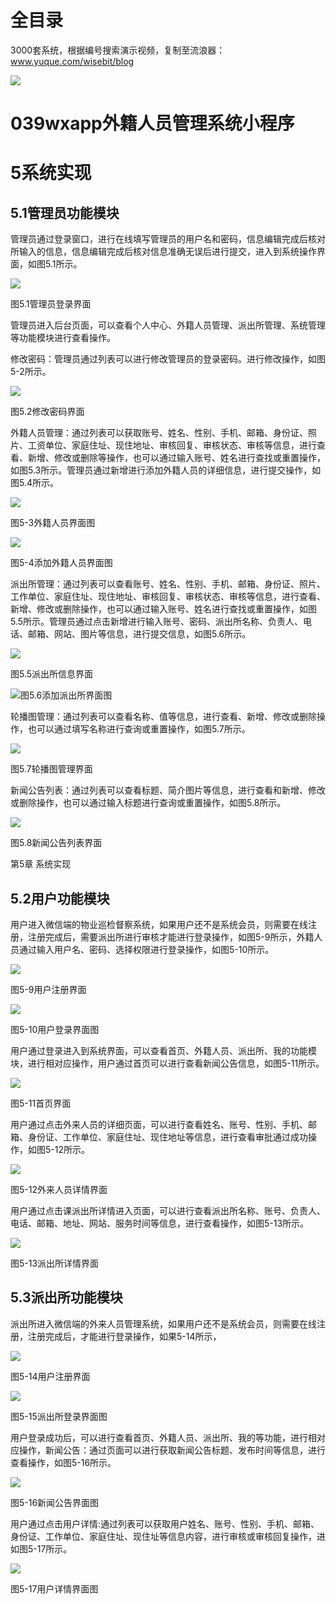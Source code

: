 # 全目录

3000套系统，根据编号搜索演示视频，复制至流浪器：www.yuque.com/wisebit/blog


![](https://bitwise.oss-cn-heyuan.aliyuncs.com/2024/11/06/qq_wechat.png)
# 039wxapp外籍人员管理系统小程序

# 5系统实现

## 5.1管理员功能模块
管理员通过登录窗口，进行在线填写管理员的用户名和密码，信息编辑完成后核对所输入的信息，信息编辑完成后核对信息准确无误后进行提交，进入到系统操作界面，如图5.1所示。

![](/md/blog.010.png)

图5.1管理员登录界面

管理员进入后台页面，可以查看个人中心、外籍人员管理、派出所管理、系统管理等功能模块进行查看操作。

修改密码：管理员通过列表可以进行修改管理员的登录密码。进行修改操作，如图5-2所示。

![](/md/blog.011.png)

图5.2修改密码界面

外籍人员管理：通过列表可以获取账号、姓名、性别、手机、邮箱、身份证、照片、工资单位、家庭住址、现住地址、审核回复、审核状态、审核等信息，进行查看、新增、修改或删除等操作，也可以通过输入账号、姓名进行查找或重置操作，如图5.3所示。管理员通过新增进行添加外籍人员的详细信息，进行提交操作，如图5.4所示。

![](/md/blog.012.png)

图5-3外籍人员界面图

![](/md/blog.013.png)

图5-4添加外籍人员界面图

派出所管理：通过列表可以查看账号、姓名、性别、手机、邮箱、身份证、照片、工作单位、家庭住址、现住地址、审核回复、审核状态、审核等信息，进行查看、新增、修改或删除操作，也可以通过输入账号、姓名进行查找或重置操作，如图5.5所示。管理员通过点击新增进行输入账号、密码、派出所名称、负责人、电话、邮箱、网站、图片等信息，进行提交信息，如图5.6所示。

![](/md/blog.014.png)

图5.5派出所信息界面

![](/md/blog.015.png)图5.6添加派出所界面图

轮播图管理：通过列表可以查看名称、值等信息，进行查看、新增、修改或删除操作，也可以通过填写名称进行查询或重置操作，如图5.7所示。

![](/md/blog.016.png)

图5.7轮播图管理界面

新闻公告列表：通过列表可以查看标题、简介图片等信息，进行查看和新增、修改或删除操作，也可以通过输入标题进行查询或重置操作，如图5.8所示。

![](/md/blog.017.png)

图5.8新闻公告列表界面

第5章 系统实现
## 5.2用户功能模块
用户进入微信端的物业巡检督察系统，如果用户还不是系统会员，则需要在线注册，注册完成后，需要派出所进行审核才能进行登录操作，如图5-9所示，外籍人员通过输入用户名、密码、选择权限进行登录操作，如图5-10所示。

![](/md/blog.018.png)

图5-9用户注册界面

![](/md/blog.019.png)

图5-10用户登录界面图


用户通过登录进入到系统界面，可以查看首页、外籍人员、派出所、我的功能模块，进行相对应操作，用户通过首页可以进行查看新闻公告信息，如图5-11所示。

![](/md/blog.020.png)

图5-11首页界面

用户通过点击外来人员的详细页面，可以进行查看姓名、账号、性别、手机、邮箱、身份证、工作单位、家庭住址、现住地址等信息，进行查看审批通过成功操作，如图5-12所示。

![](/md/blog.021.png)

图5-12外来人员详情界面

用户通过点击课派出所详情进入页面，可以进行查看派出所名称、账号、负责人、电话、邮箱、地址、网站、服务时间等信息，进行查看操作，如图5-13所示。

![](/md/blog.022.png)

图5-13派出所详情界面


## 5.3派出所功能模块
派出所进入微信端的外来人员管理系统，如果用户还不是系统会员，则需要在线注册，注册完成后，才能进行登录操作，如果5-14所示，

![](/md/blog.018.png)

图5-14用户注册界面

![](/md/blog.023.png)

图5-15派出所登录界面图

用户登录成功后，可以进行查看首页、外籍人员、派出所、我的等功能，进行相对应操作，新闻公告：通过页面可以进行获取新闻公告标题、发布时间等信息，进行查看操作，如图5-16所示。

![](/md/blog.024.png)

图5-16新闻公告界面图

用户通过点击用户详情:通过列表可以获取用户姓名、账号、性别、手机、邮箱、身份证、工作单位、家庭住址、现住址等信息内容，进行审核或审核回复操作，进如图5-17所示。

![](/md/blog.025.png)

图5-17用户详情界面图



